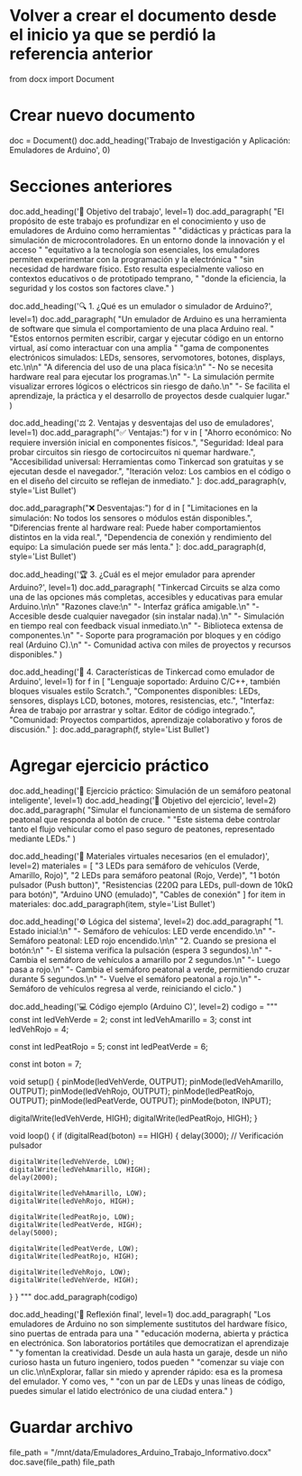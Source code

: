 # Volver a crear el documento desde el inicio ya que se perdió la referencia anterior

from docx import Document

# Crear nuevo documento
doc = Document()
doc.add_heading('Trabajo de Investigación y Aplicación: Emuladores de Arduino', 0)

# Secciones anteriores
doc.add_heading('🎯 Objetivo del trabajo', level=1)
doc.add_paragraph(
    "El propósito de este trabajo es profundizar en el conocimiento y uso de emuladores de Arduino como herramientas "
    "didácticas y prácticas para la simulación de microcontroladores. En un entorno donde la innovación y el acceso "
    "equitativo a la tecnología son esenciales, los emuladores permiten experimentar con la programación y la electrónica "
    "sin necesidad de hardware físico. Esto resulta especialmente valioso en contextos educativos o de prototipado temprano, "
    "donde la eficiencia, la seguridad y los costos son factores clave."
)

doc.add_heading('🔍 1. ¿Qué es un emulador o simulador de Arduino?', level=1)
doc.add_paragraph(
    "Un emulador de Arduino es una herramienta de software que simula el comportamiento de una placa Arduino real. "
    "Estos entornos permiten escribir, cargar y ejecutar código en un entorno virtual, así como interactuar con una amplia "
    "gama de componentes electrónicos simulados: LEDs, sensores, servomotores, botones, displays, etc.\n\n"
    "A diferencia del uso de una placa física:\n"
    "- No se necesita hardware real para ejecutar los programas.\n"
    "- La simulación permite visualizar errores lógicos o eléctricos sin riesgo de daño.\n"
    "- Se facilita el aprendizaje, la práctica y el desarrollo de proyectos desde cualquier lugar."
)

doc.add_heading('⚖️ 2. Ventajas y desventajas del uso de emuladores', level=1)
doc.add_paragraph("✅ Ventajas:")
for v in [
    "Ahorro económico: No requiere inversión inicial en componentes físicos.",
    "Seguridad: Ideal para probar circuitos sin riesgo de cortocircuitos ni quemar hardware.",
    "Accesibilidad universal: Herramientas como Tinkercad son gratuitas y se ejecutan desde el navegador.",
    "Iteración veloz: Los cambios en el código o en el diseño del circuito se reflejan de inmediato."
]:
    doc.add_paragraph(v, style='List Bullet')

doc.add_paragraph("❌ Desventajas:")
for d in [
    "Limitaciones en la simulación: No todos los sensores o módulos están disponibles.",
    "Diferencias frente al hardware real: Puede haber comportamientos distintos en la vida real.",
    "Dependencia de conexión y rendimiento del equipo: La simulación puede ser más lenta."
]:
    doc.add_paragraph(d, style='List Bullet')

doc.add_heading('🏆 3. ¿Cuál es el mejor emulador para aprender Arduino?', level=1)
doc.add_paragraph(
    "Tinkercad Circuits se alza como una de las opciones más completas, accesibles y educativas para emular Arduino.\n\n"
    "Razones clave:\n"
    "- Interfaz gráfica amigable.\n"
    "- Accesible desde cualquier navegador (sin instalar nada).\n"
    "- Simulación en tiempo real con feedback visual inmediato.\n"
    "- Biblioteca extensa de componentes.\n"
    "- Soporte para programación por bloques y en código real (Arduino C).\n"
    "- Comunidad activa con miles de proyectos y recursos disponibles."
)

doc.add_heading('🧰 4. Características de Tinkercad como emulador de Arduino', level=1)
for f in [
    "Lenguaje soportado: Arduino C/C++, también bloques visuales estilo Scratch.",
    "Componentes disponibles: LEDs, sensores, displays LCD, botones, motores, resistencias, etc.",
    "Interfaz: Área de trabajo por arrastrar y soltar. Editor de código integrado.",
    "Comunidad: Proyectos compartidos, aprendizaje colaborativo y foros de discusión."
]:
    doc.add_paragraph(f, style='List Bullet')

# Agregar ejercicio práctico
doc.add_heading('🚦 Ejercicio práctico: Simulación de un semáforo peatonal inteligente', level=1)
doc.add_heading('🎯 Objetivo del ejercicio', level=2)
doc.add_paragraph(
    "Simular el funcionamiento de un sistema de semáforo peatonal que responda al botón de cruce. "
    "Este sistema debe controlar tanto el flujo vehicular como el paso seguro de peatones, representado mediante LEDs."
)

doc.add_heading('🔧 Materiales virtuales necesarios (en el emulador)', level=2)
materiales = [
    "3 LEDs para semáforo de vehículos (Verde, Amarillo, Rojo)",
    "2 LEDs para semáforo peatonal (Rojo, Verde)",
    "1 botón pulsador (Push button)",
    "Resistencias (220Ω para LEDs, pull-down de 10kΩ para botón)",
    "Arduino UNO (emulado)",
    "Cables de conexión"
]
for item in materiales:
    doc.add_paragraph(item, style='List Bullet')

doc.add_heading('⚙️ Lógica del sistema', level=2)
doc.add_paragraph(
    "1. Estado inicial:\n"
    "- Semáforo de vehículos: LED verde encendido.\n"
    "- Semáforo peatonal: LED rojo encendido.\n\n"
    "2. Cuando se presiona el botón:\n"
    "- El sistema verifica la pulsación (espera 3 segundos).\n"
    "- Cambia el semáforo de vehículos a amarillo por 2 segundos.\n"
    "- Luego pasa a rojo.\n"
    "- Cambia el semáforo peatonal a verde, permitiendo cruzar durante 5 segundos.\n"
    "- Vuelve el semáforo peatonal a rojo.\n"
    "- Semáforo de vehículos regresa al verde, reiniciando el ciclo."
)

doc.add_heading('💻 Código ejemplo (Arduino C)', level=2)
codigo = """
const int ledVehVerde = 2;
const int ledVehAmarillo = 3;
const int ledVehRojo = 4;

const int ledPeatRojo = 5;
const int ledPeatVerde = 6;

const int boton = 7;

void setup() {
  pinMode(ledVehVerde, OUTPUT);
  pinMode(ledVehAmarillo, OUTPUT);
  pinMode(ledVehRojo, OUTPUT);
  pinMode(ledPeatRojo, OUTPUT);
  pinMode(ledPeatVerde, OUTPUT);
  pinMode(boton, INPUT);
  
  digitalWrite(ledVehVerde, HIGH);
  digitalWrite(ledPeatRojo, HIGH);
}

void loop() {
  if (digitalRead(boton) == HIGH) {
    delay(3000); // Verificación pulsador

    digitalWrite(ledVehVerde, LOW);
    digitalWrite(ledVehAmarillo, HIGH);
    delay(2000);

    digitalWrite(ledVehAmarillo, LOW);
    digitalWrite(ledVehRojo, HIGH);

    digitalWrite(ledPeatRojo, LOW);
    digitalWrite(ledPeatVerde, HIGH);
    delay(5000);

    digitalWrite(ledPeatVerde, LOW);
    digitalWrite(ledPeatRojo, HIGH);

    digitalWrite(ledVehRojo, LOW);
    digitalWrite(ledVehVerde, HIGH);
  }
}
"""
doc.add_paragraph(codigo)

doc.add_heading('🌟 Reflexión final', level=1)
doc.add_paragraph(
    "Los emuladores de Arduino no son simplemente sustitutos del hardware físico, sino puertas de entrada para una "
    "educación moderna, abierta y práctica en electrónica. Son laboratorios portátiles que democratizan el aprendizaje "
    "y fomentan la creatividad. Desde un aula hasta un garaje, desde un niño curioso hasta un futuro ingeniero, todos pueden "
    "comenzar su viaje con un clic.\n\nExplorar, fallar sin miedo y aprender rápido: esa es la promesa del emulador. Y como ves, "
    "con un par de LEDs y unas líneas de código, puedes simular el latido electrónico de una ciudad entera."
)

# Guardar archivo
file_path = "/mnt/data/Emuladores_Arduino_Trabajo_Informativo.docx"
doc.save(file_path)
file_path
